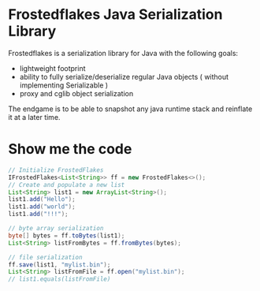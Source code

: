 # Frostedflakes Java Serialization Library

Frostedflakes is a serialization library for Java with the following goals:
* lightweight footprint
* ability to fully serialize/deserialize regular Java objects ( without implementing Serializable )
* proxy and cglib object serialization

The endgame is to be able to snapshot any java runtime stack and reinflate it at a later time.

# Show me the code

```java
// Initialize FrostedFlakes
IFrostedFlakes<List<String>> ff = new FrostedFlakes<>();
// Create and populate a new list
List<String> list1 = new ArrayList<String>();
list1.add("Hello");
list1.add("world");
list1.add("!!!");

// byte array serialization
byte[] bytes = ff.toBytes(list1);
List<String> listFromBytes = ff.fromBytes(bytes);

// file serialization
ff.save(list1, "mylist.bin");
List<String> listFromFile = ff.open("mylist.bin");
// list1.equals(listFromFile)
```
